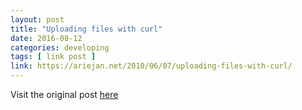 ```yaml
---
layout: post
title: "Uploading files with curl"
date: 2016-08-12
categories: developing
tags: [ link post ]
link: https://ariejan.net/2010/06/07/uploading-files-with-curl/
---
```


Visit the original post [here](https://ariejan.net/2010/06/07/uploading-files-with-curl/)